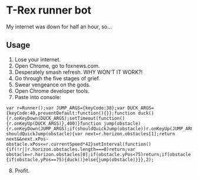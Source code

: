 # T-Rex runner bot

My internet was down for half an hour, so...

## Usage

1. Lose your internet.
2. Open Chrome, go to foxnews.com.
3. Desperately smash refresh. WHY WON'T IT WORK?!
4. Go through the five stages of grief.
5. Swear vengeance on the gods.
6. Open Chrome developer tools.
7. Paste into console:
```
var r=Runner();var JUMP_ARGS={keyCode:38};var DUCK_ARGS={keyCode:40,preventDefault:function(){}};function duck(){r.onKeyDown(DUCK_ARGS);setTimeout(function(){r.onKeyUp(DUCK_ARGS)},400)}function jump(obstacle){r.onKeyDown(JUMP_ARGS);if(shouldQuickJump(obstacle))r.onKeyUp(JUMP_ARGS)}function shouldQuickJump(obstacle){var next=r.horizon.obstacles[1];return next&&next.xPos-obstacle.xPos<=r.currentSpeed*42}setInterval(function(){if(!r||r.horizon.obstacles.length===0)return;var obstacle=r.horizon.obstacles[0];if(obstacle.yPos<75)return;if(obstacle.xPos<=r.currentSpeed*18){if(obstacle.yPos==75){duck()}else{jump(obstacle)}}},2);
```
8. Profit.
